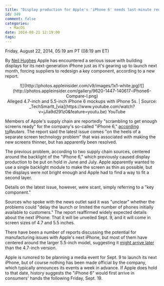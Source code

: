 ```yaml
---
title: "Display production for Apple's 'iPhone 6' needs last-minute redesign, Reuters says"
id: 349
comment: false
categories:
  - MacOS
date: 2014-08-21 12:19:00
tags:
---
```


<div readability="52">

 Friday, August 22, 2014, 05:19 am PT (08:19 am ET) 

 By [Neil Hughes](mailto:neil@appleinsider.com)
<span>Apple has encountered a serious issue with building displays for its next-generation iPhone just as it's gearing up to launch next month, forcing suppliers to redesign a key component, according to a new report.

</span>

<div align="center">
<div>![](http://photos.appleinsider.com/v9/images/1x1-white.jpg)<noscript>![](http://photos.appleinsider.com/gallery/9620-1447-140617-iPhone6-Compare-l.png)</noscript></div><span>Alleged 4.7-inch and 5.5-inch iPhone 6 mockups with iPhone 5s. | Source: _TechSmartt_[via](https://www.youtube.com/watch?v=jJla9d291z0&amp;feature=youtu.be) YouTube</span></div>

Members of Apple's supply chain are reportedly "scrambling to get enough screens ready" for the company's so-called "iPhone 6," [according to](http://www.reuters.com/article/2014/08/22/us-apple-iphone-idUSKBN0GM0N620140822)_Reuters_. The report said the latest issue comes "on the heels of a separate screen technology problem" that was associated with making the new screens thinner, but has apparently been resolved.

The previous problem, according to two supply chain sources, centered around the backlight of the "iPhone 6," which previously caused display production to be put on hold in June and July. Apple apparently wanted to use a single backlight module to make the screen as thin as possible, but the displays were not bright enough and Apple had to find a way to fit a second layer.

Details on the latest issue, however, were scant, simply referring to a "key component."

Sources who spoke with the news outlet said it was "unclear" whether the problems could "delay the launch or limited the number of phones initially available to customers." The report reaffirmed widely expected details about the next iPhone: That it will be unveiled Sept. 9, and it will come in screen sizes of 4.7 and 5.5 inches.

There have been a number of reports discussing the potential for manufacturing issues with Apple's next iPhone, but most of them have centered around the larger 5.5-inch model, suggesting it [might arrive later](http://appleinsider.com/articles/14/07/13/analyst-ming-chi-kuo-apples-55-inch-iphone-6-faces-production-issues-launch-may-be-pushed-to-2015) than the 4.7-inch version.

Apple is rumored to be planning a media event for Sept. 9 to launch its next iPhone, but of course nothing has been made official by the company, which typically announces its events a week in advance. If Apple does hold to that date, history suggests the "iPhone 6" would first arrive in consumers' hands the following Friday, Sept. 19\. 
</div>